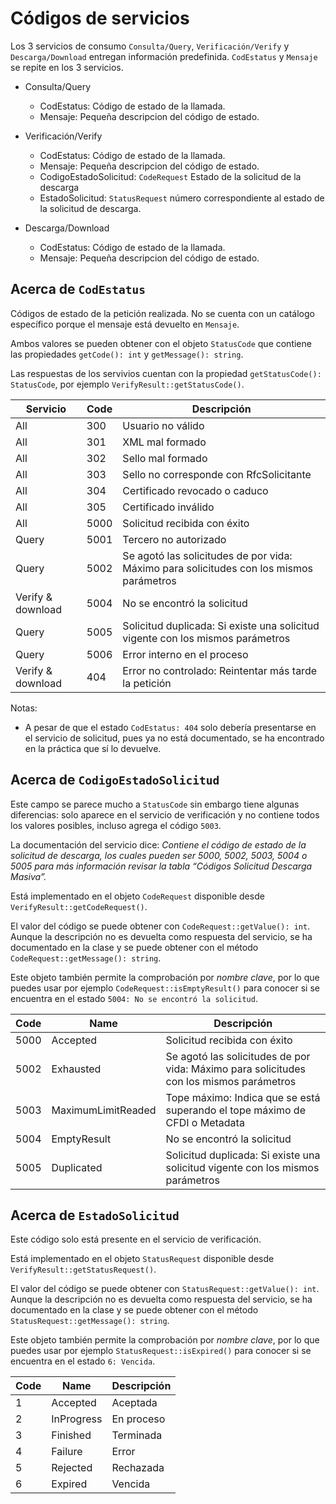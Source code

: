 # Códigos de servicios

Los 3 servicios de consumo `Consulta/Query`, `Verificación/Verify` y `Descarga/Download` entregan información predefinida.
`CodEstatus` y `Mensaje` se repite en los 3 servicios.

* Consulta/Query
    - CodEstatus: Código de estado de la llamada.
    - Mensaje: Pequeña descripcion del código de estado.
    
* Verificación/Verify
    - CodEstatus: Código de estado de la llamada.
    - Mensaje: Pequeña descripcion del código de estado.
    - CodigoEstadoSolicitud: `CodeRequest` Estado de la solicitud de la descarga
    - EstadoSolicitud: `StatusRequest` número correspondiente al estado de la solicitud de descarga.
    
* Descarga/Download
    - CodEstatus: Código de estado de la llamada.
    - Mensaje: Pequeña descripcion del código de estado.

## Acerca de `CodEstatus`

Códigos de estado de la petición realizada. No se cuenta con un catálogo específico porque el mensaje está devuelto en `Mensaje`.

Ambos valores se pueden obtener con el objeto `StatusCode` que contiene las propiedades
`getCode(): int` y `getMessage(): string`.

Las respuestas de los servivios cuentan con la propiedad `getStatusCode(): StatusCode`, por ejemplo `VerifyResult::getStatusCode()`.

| Servicio          | Code | Descripción                                                                             |
|-------------------|------|-----------------------------------------------------------------------------------------|
| All               | 300  | Usuario no válido                                                                       |
| All               | 301  | XML mal formado                                                                         |
| All               | 302  | Sello mal formado                                                                       |
| All               | 303  | Sello no corresponde con RfcSolicitante                                                 |
| All               | 304  | Certificado revocado o caduco                                                           |
| All               | 305  | Certificado inválido                                                                    |
| All               | 5000 | Solicitud recibida con éxito                                                            |
| Query             | 5001 | Tercero no autorizado                                                                   |
| Query             | 5002 | Se agotó las solicitudes de por vida: Máximo para solicitudes con los mismos parámetros |
| Verify & download | 5004 | No se encontró la solicitud                                                             |
| Query             | 5005 | Solicitud duplicada: Si existe una solicitud vigente con los mismos parámetros          |
| Query             | 5006 | Error interno en el proceso                                                             |
| Verify & download | 404  | Error no controlado: Reintentar más tarde la petición                                   |

Notas:

- A pesar de que el estado `CodEstatus: 404` solo debería presentarse en el servicio de solicitud, 
  pues ya no está documentado, se ha encontrado en la práctica que sí lo devuelve.

## Acerca de `CodigoEstadoSolicitud`

Este campo se parece mucho a `StatusCode` sin embargo tiene algunas diferencias: solo aparece en el servicio de
verificación y no contiene todos los valores posibles, incluso agrega el código `5003`.

La documentación del servicio dice: *Contiene el código de estado de la solicitud de descarga, los cuales pueden ser
5000, 5002, 5003, 5004 o 5005 para más información revisar la tabla “Códigos Solicitud Descarga Masiva”.*

Está implementado en el objeto `CodeRequest` disponible desde `VerifyResult::getCodeRequest()`.

El valor del código se puede obtener con `CodeRequest::getValue(): int`.
Aunque la descripción no es devuelta como respuesta del servicio, se ha documentado en la clase
y se puede obtener con el método `CodeRequest::getMessage(): string`.

Este objeto también permite la comprobación por *nombre clave*, por lo que puedes usar por ejemplo
`CodeRequest::isEmptyResult()` para conocer si se encuentra en el estado `5004: No se encontró la solicitud`.  

| Code | Name               | Descripción                                                                             |
|------|--------------------|-----------------------------------------------------------------------------------------|
| 5000 | Accepted           | Solicitud recibida con éxito                                                            |
| 5002 | Exhausted          | Se agotó las solicitudes de por vida: Máximo para solicitudes con los mismos parámetros |
| 5003 | MaximumLimitReaded | Tope máximo: Indica que se está superando el tope máximo de CFDI o Metadata             |
| 5004 | EmptyResult        | No se encontró la solicitud                                                             |
| 5005 | Duplicated         | Solicitud duplicada: Si existe una solicitud vigente con los mismos parámetros          |

## Acerca de `EstadoSolicitud`

Este código solo está presente en el servicio de verificación.

Está implementado en el objeto `StatusRequest` disponible desde `VerifyResult::getStatusRequest()`.

El valor del código se puede obtener con `StatusRequest::getValue(): int`.
Aunque la descripción no es devuelta como respuesta del servicio, se ha documentado en la clase
y se puede obtener con el método `StatusRequest::getMessage(): string`.

Este objeto también permite la comprobación por *nombre clave*, por lo que puedes usar por ejemplo
`StatusRequest::isExpired()` para conocer si se encuentra en el estado `6: Vencida`.  

| Code | Name       | Descripción |
|------|------------|-------------|
| 1    | Accepted   | Aceptada    |
| 2    | InProgress | En proceso  |
| 3    | Finished   | Terminada   |
| 4    | Failure    | Error       |
| 5    | Rejected   | Rechazada   |
| 6    | Expired    | Vencida     |

